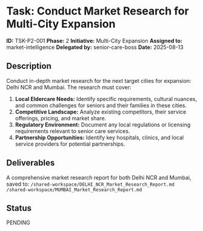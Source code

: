 # Task: Conduct Market Research for Multi-City Expansion

**ID:** TSK-P2-001
**Phase:** 2
**Initiative:** Multi-City Expansion
**Assigned to:** market-intelligence
**Delegated by:** senior-care-boss
**Date:** 2025-08-13

## Description

Conduct in-depth market research for the next target cities for expansion: Delhi NCR and Mumbai. The research must cover:

1.  **Local Eldercare Needs:** Identify specific requirements, cultural nuances, and common challenges for seniors and their families in these cities.
2.  **Competitive Landscape:** Analyze existing competitors, their service offerings, pricing, and market share.
3.  **Regulatory Environment:** Document any local regulations or licensing requirements relevant to senior care services.
4.  **Partnership Opportunities:** Identify key hospitals, clinics, and local service providers for potential partnerships.

## Deliverables

A comprehensive market research report for both Delhi NCR and Mumbai, saved to:
`/shared-workspace/DELHI_NCR_Market_Research_Report.md`
`/shared-workspace/MUMBAI_Market_Research_Report.md`

## Status

PENDING
